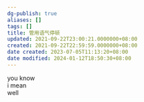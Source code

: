 ```yaml
---
dg-publish: true
aliases: []
tags: []
title: 管用语气停顿
updated: 2021-09-22T23:00:21.0000000+08:00
created: 2021-09-22T22:59:59.0000000+08:00
date created: 2023-07-05T11:13:20+08:00
date modified: 2024-01-12T18:50:30+08:00
---
```


you know  
i mean  
well

